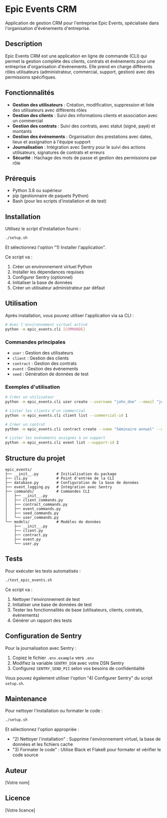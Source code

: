 # Epic Events CRM

Application de gestion CRM pour l'entreprise Epic Events, spécialisée dans l'organisation d'événements d'entreprise.

## Description

Epic Events CRM est une application en ligne de commande (CLI) qui permet la gestion complète des clients, contrats et événements pour une entreprise d'organisation d'événements. Elle prend en charge différents rôles utilisateurs (administrateur, commercial, support, gestion) avec des permissions spécifiques.

## Fonctionnalités

- **Gestion des utilisateurs** : Création, modification, suppression et liste des utilisateurs avec différents rôles
- **Gestion des clients** : Suivi des informations clients et association avec un commercial
- **Gestion des contrats** : Suivi des contrats, avec statut (signé, payé) et montants
- **Gestion des événements** : Organisation des prestations avec dates, lieux et assignation à l'équipe support
- **Journalisation** : Intégration avec Sentry pour le suivi des actions utilisateurs, signatures de contrats et erreurs
- **Sécurité** : Hachage des mots de passe et gestion des permissions par rôle

## Prérequis

- Python 3.8 ou supérieur
- pip (gestionnaire de paquets Python)
- Bash (pour les scripts d'installation et de test)

## Installation

Utilisez le script d'installation fourni :

```bash
./setup.sh
```

Et sélectionnez l'option "1) Installer l'application".

Ce script va :
1. Créer un environnement virtuel Python
2. Installer les dépendances requises
3. Configurer Sentry (optionnel)
4. Initialiser la base de données
5. Créer un utilisateur administrateur par défaut

## Utilisation

Après installation, vous pouvez utiliser l'application via sa CLI :

```bash
# Avec l'environnement virtuel activé
python -m epic_events.cli [COMMANDE]
```

### Commandes principales

- `user` : Gestion des utilisateurs
- `client` : Gestion des clients
- `contract` : Gestion des contrats
- `event` : Gestion des événements
- `seed` : Génération de données de test

### Exemples d'utilisation

```bash
# Créer un utilisateur
python -m epic_events.cli user create --username "john_doe" --email "john@example.com" --password "secure_password" --first-name "John" --last-name "Doe" --role "commercial"

# Lister les clients d'un commercial
python -m epic_events.cli client list --commercial-id 1

# Créer un contrat
python -m epic_events.cli contract create --name "Séminaire annuel" --client-id 1 --total-amount 5000 --is-signed

# Lister les événements assignés à un support
python -m epic_events.cli event list --support-id 2
```

## Structure du projet

```
epic_events/
├── __init__.py        # Initialisation du package
├── cli.py             # Point d'entrée de la CLI
├── database.py        # Configuration de la base de données
├── event_logging.py   # Intégration avec Sentry
├── commands/          # Commandes CLI
│   ├── __init__.py
│   ├── client_commands.py
│   ├── contract_commands.py
│   ├── event_commands.py
│   ├── seed_commands.py
│   └── user_commands.py
└── models/            # Modèles de données
    ├── __init__.py
    ├── client.py
    ├── contract.py
    ├── event.py
    └── user.py
```

## Tests

Pour exécuter les tests automatisés :

```bash
./test_epic_events.sh
```

Ce script va :
1. Nettoyer l'environnement de test
2. Initialiser une base de données de test
3. Tester les fonctionnalités de base (utilisateurs, clients, contrats, événements)
4. Générer un rapport des tests

## Configuration de Sentry

Pour la journalisation avec Sentry :

1. Copiez le fichier `.env.example` vers `.env`
2. Modifiez la variable `SENTRY_DSN` avec votre DSN Sentry
3. Configurez `SENTRY_SEND_PII` selon vos besoins de confidentialité

Vous pouvez également utiliser l'option "4) Configurer Sentry" du script `setup.sh`.

## Maintenance

Pour nettoyer l'installation ou formater le code :

```bash
./setup.sh
```

Et sélectionnez l'option appropriée :
- "2) Nettoyer l'installation" : Supprime l'environnement virtuel, la base de données et les fichiers cache
- "3) Formater le code" : Utilise Black et Flake8 pour formater et vérifier le code source

## Auteur

[Votre nom]

## Licence

[Votre licence] 